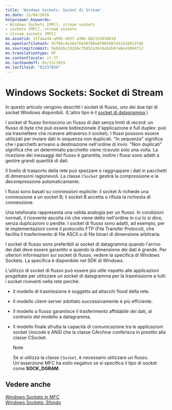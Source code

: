 ```yaml
---
title: 'Windows Sockets: Socket di Stream'
ms.date: 11/04/2016
helpviewer_keywords:
- Windows Sockets [MFC], stream sockets
- sockets [MFC], stream sockets
- stream sockets [MFC]
ms.assetid: 31faaa34-a995-493f-a30b-b8115293d619
ms.openlocfilehash: 91f06c4a36e76638708edf085987e51418913fd6
ms.sourcegitcommit: 0ab61bc3d2b6cfbd52a16c6ab2b97a8ea1864f12
ms.translationtype: MT
ms.contentlocale: it-IT
ms.lasthandoff: 04/23/2019
ms.locfileid: "62337830"
---
```

# <a name="windows-sockets-stream-sockets"></a>Windows Sockets: Socket di Stream

In questo articolo vengono descritti i socket di flusso, uno dei due tipi di socket Windows disponibili. (L'altro tipo è il [socket di datagramma](../mfc/windows-sockets-datagram-sockets.md).)

I socket di flusso forniscono un flusso di dati senza limiti di record: un flusso di byte che può essere bidirezionale (l'applicazione è full duplex: può sia trasmettere che ricevere attraverso il socket). I flussi possono essere utilizzati per inviare dati in sequenza non duplicati. "In sequenza" significa che i pacchetti arrivano a destinazione nell'ordine di invio. "Non duplicati" significa che un determinato pacchetto viene ricevuto solo una volta. La ricezione dei messaggi del flusso è garantita, inoltre i flussi sono adatti a gestire grandi quantità di dati.

Il livello di trasporto della rete può spezzare o raggruppare i dati in pacchetti di dimensioni ragionevoli. La classe `CSocket` gestirà la compressione e la decompressione automaticamente.

I flussi sono basati su connessioni esplicite: il socket A richiede una connessione a un socket B; il socket B accetta o rifiuta la richiesta di connessione.

Una telefonata rappresenta una valida analogia per un flusso. In condizioni normali, il ricevente ascolta ciò che viene detto nell'ordine in cui lo si dice, senza duplicazioni o perdite. I socket di flusso sono adatti, ad esempio, per le implementazioni come il protocollo FTP (File Transfer Protocol), che facilita il trasferimento di file ASCII o di file binari di dimensione arbitraria.

I socket di flusso sono preferibili ai socket di datagramma quando l'arrivo dei dati deve essere garantito e quando la dimensione dei dati è grande. Per ulteriori informazioni sui socket di flusso, vedere la specifica di Windows Sockets. La specifica è disponibile nel SDK di Windows.

L'utilizzo di socket di flusso può essere più utile rispetto alle applicazioni progettate per utilizzare un socket di datagramma per la trasmissione a tutti i socket riceventi nella rete perché:

- Il modello di trasmissione è soggetto ad attacchi flood della rete.

- Il modello client-server adottato successivamente è più efficiente.

- Il modello a flusso garantisce il trasferimento affidabile dei dati, al contrario del modello a datagramma.

- Il modello finale sfrutta la capacità di comunicazione tra le applicazioni socket Unicode e ANSI che la classe CArchive conferisce in prestito alla classe CSocket.

    > [!NOTE]
    >  Se si utilizza la classe `CSocket`, è necessario utilizzare un flusso. Un'asserzione MFC ha esito negativo se si specifica il tipo di socket come **SOCK_DGRAM**.

## <a name="see-also"></a>Vedere anche

[Windows Sockets in MFC](../mfc/windows-sockets-in-mfc.md)<br/>
[Windows Sockets: Sfondo](../mfc/windows-sockets-background.md)
